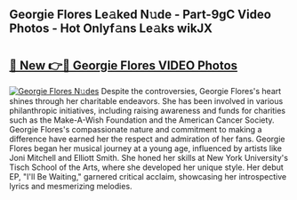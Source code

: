 ## Georgie Flores Le𝚊ked N𝚞de - Part-9gC Video Photos - Hot Onlyf𝚊ns Le𝚊ks wikJX

# <h2><a href="http://ab95296.deff.icu/?id=Georgie+Flores">🔗 New 👉🔴 Georgie Flores VIDEO Photos</a></h2>

[![Georgie Flores N𝚞des](https://i.imgur.com/rIISA9y.gif)](http://ab95296.deff.icu/?id=Georgie+Flores)
Despite the controversies, Georgie Flores's heart shines through her charitable endeavors. She has been involved in various philanthropic initiatives, including raising awareness and funds for charities such as the Make-A-Wish Foundation and the American Cancer Society. Georgie Flores's compassionate nature and commitment to making a difference have earned her the respect and admiration of her fans. Georgie Flores began her musical journey at a young age, influenced by artists like Joni Mitchell and Elliott Smith. She honed her skills at New York University's Tisch School of the Arts, where she developed her unique style. Her debut EP, "I'll Be Waiting," garnered critical acclaim, showcasing her introspective lyrics and mesmerizing melodies.
